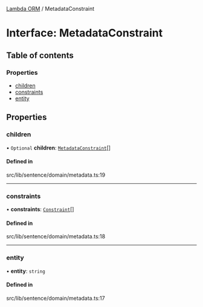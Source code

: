 [Lambda ORM](../README.md) / MetadataConstraint

# Interface: MetadataConstraint

## Table of contents

### Properties

- [children](MetadataConstraint.md#children)
- [constraints](MetadataConstraint.md#constraints)
- [entity](MetadataConstraint.md#entity)

## Properties

### children

• `Optional` **children**: [`MetadataConstraint`](MetadataConstraint.md)[]

#### Defined in

src/lib/sentence/domain/metadata.ts:19

___

### constraints

• **constraints**: [`Constraint`](Constraint.md)[]

#### Defined in

src/lib/sentence/domain/metadata.ts:18

___

### entity

• **entity**: `string`

#### Defined in

src/lib/sentence/domain/metadata.ts:17
